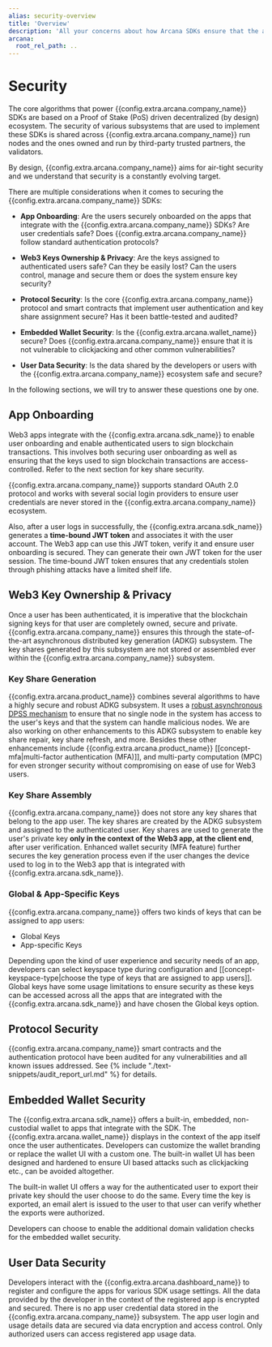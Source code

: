```yaml
---
alias: security-overview
title: 'Overview'
description: 'All your concerns about how Arcana SDKs ensure that the app user accounts are secured, access is recoverable and their cryptographic keys are completely owned, private and securely generated, distributed will be addressed here.'
arcana:
  root_rel_path: ..
---
```


# Security

The core algorithms that power {{config.extra.arcana.company_name}} SDKs are based on a Proof of Stake (PoS) driven decentralized (by design) ecosystem. The security of various subsystems that are used to implement these SDKs is shared across {{config.extra.arcana.company_name}} run nodes and the ones owned and run by third-party trusted partners, the validators. 

By design, {{config.extra.arcana.company_name}} aims for air-tight security and we understand that security is a constantly evolving target. 

There are multiple considerations when it comes to securing the {{config.extra.arcana.company_name}} SDKs:

* **App Onboarding**: Are the users securely onboarded on the apps that integrate with the {{config.extra.arcana.company_name}} SDKs? Are user credentials safe? Does {{config.extra.arcana.company_name}} follow standard authentication protocols?

* **Web3 Keys Ownership & Privacy**: Are the keys assigned to authenticated users safe? Can they be easily lost? Can the users control, manage and secure them or does the system ensure key security?

* **Protocol Security**: Is the core {{config.extra.arcana.company_name}} protocol and smart contracts that implement user authentication and key share assignment secure? Has it been battle-tested and audited?

* **Embedded Wallet Security**: Is the {{config.extra.arcana.wallet_name}} secure? Does {{config.extra.arcana.company_name}} ensure that it is not vulnerable to clickjacking and other common vulnerabilities?

* **User Data Security**:  Is the data shared by the developers or users with the {{config.extra.arcana.company_name}} ecosystem safe and secure?

In the following sections, we will try to answer these questions one by one.

## App Onboarding

Web3 apps integrate with the {{config.extra.arcana.sdk_name}} to enable user onboarding and enable authenticated users to sign blockchain transactions. This involves both securing user onboarding as well as ensuring that the keys used to sign blockchain transactions are access-controlled. Refer to the next section for key share security.

{{config.extra.arcana.company_name}} supports standard OAuth 2.0 protocol and works with several social login providers to ensure user credentials are never stored in the {{config.extra.arcana.company_name}} ecosystem.

Also, after a user logs in successfully, the {{config.extra.arcana.sdk_name}} generates a **time-bound JWT token** and associates it with the user account. The Web3 app can use this JWT token, verify it and ensure user onboarding is secured. They can generate their own JWT token for the user session. The time-bound JWT token ensures that any credentials stolen through phishing attacks have a limited shelf life.

## Web3 Key Ownership & Privacy

Once a user has been authenticated, it is imperative that the blockchain signing keys for that user are completely owned, secure and private. {{config.extra.arcana.company_name}} ensures this through the state-of-the-art asynchronous distributed key generation (ADKG) subsystem. The key shares generated by this subsystem are not stored or assembled ever within the {{config.extra.arcana.company_name}} subsystem.

### Key Share Generation

{{config.extra.arcana.product_name}} combines several algorithms to have a highly secure and robust ADKG subsystem. It uses a [robust asynchronous DPSS mechanism](https://eprint.iacr.org/2022/971) to ensure that no single node in the system has access to the user's keys and that the system can handle malicious nodes. We are also working on other enhancements to this ADKG subsystem to enable key share repair, key share refresh, and more. Besides these other enhancements include {{config.extra.arcana.product_name}} [[concept-mfa|multi-factor authentication (MFA)]], and multi-party computation (MPC) for even stronger security without compromising on ease of use for Web3 users.

### Key Share Assembly

{{config.extra.arcana.company_name}} does not store any key shares that belong to the app user. The key shares are created by the ADKG subsystem and assigned to the authenticated user. Key shares are used to generate the user's private key **only in the context of the Web3 app, at the client end**, after user verification. Enhanced wallet security (MFA feature) further secures the key generation process even if the user changes the device used to log in to the Web3 app that is integrated with {{config.extra.arcana.sdk_name}}.

### Global & App-Specific Keys

{{config.extra.arcana.company_name}} offers two kinds of keys that can be assigned to app users:

* Global Keys
* App-specific Keys

Depending upon the kind of user experience and security needs of an app, developers can select keyspace type during configuration and [[concept-keyspace-type|choose the type of keys that are assigned to app users]]. Global keys have some usage limitations to ensure security as these keys can be accessed across all the apps that are integrated with the {{config.extra.arcana.sdk_name}} and have chosen the Global keys option.

## Protocol Security

{{config.extra.arcana.company_name}} smart contracts and the authentication protocol have been audited for any vulnerabilities and all known issues addressed. See {% include "./text-snippets/audit_report_url.md" %} for details.

## Embedded Wallet Security

The {{config.extra.arcana.sdk_name}} offers a built-in, embedded, non-custodial wallet to apps that integrate with the SDK. The {{config.extra.arcana.wallet_name}} displays in the context of the app itself once the user authenticates. Developers can customize the wallet branding or replace the wallet UI with a custom one. The built-in wallet UI has been designed and hardened to ensure UI based attacks such as clickjacking etc., can be avoided altogether. 

The built-in wallet UI offers a way for the authenticated user to export their private key should the user choose to do the same. Every time the key is exported, an email alert is issued to the user to that user can verify whether the exports were authorized.

Developers can choose to enable the additional domain validation checks for the embedded wallet security.

## User Data Security

Developers interact with the {{config.extra.arcana.dashboard_name}} to register and configure the apps for various SDK usage settings.  All the data provided by the developer in the context of the registered app is encrypted and secured. There is no app user credential data stored in the {{config.extra.arcana.company_name}} subsystem. The app user login and usage details data are secured via data encryption and access control. Only authorized users can access registered app usage data.